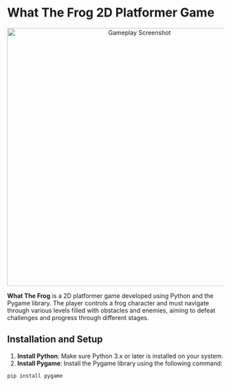 # What The Frog 2D Platformer Game


<div align="center">
  <img src="https://jirayutnajan.github.io/img/project/game/game%20(4).png" alt="Gameplay Screenshot" width="600">
</div>


**What The Frog** is a 2D platformer game developed using Python and the Pygame library. The player controls a frog character and must navigate through various levels filled with obstacles and enemies, aiming to defeat challenges and progress through different stages.

## Installation and Setup

1. **Install Python**: Make sure Python 3.x or later is installed on your system.
2. **Install Pygame**: Install the Pygame library using the following command:
```bash
pip install pygame
```
